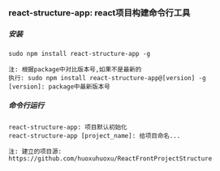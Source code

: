 ### react-structure-app: react项目构建命令行工具

##### 安装
    
    sudo npm install react-structure-app -g

    注: 根据package中对比版本号,如果不是最新的
    执行: sudo npm install react-structure-app@[version] -g
    [version]: package中最新版本号

##### 命令行运行

    react-structure-app: 项目默认初始化
    react-structure-app [project_name]: 给项目命名... 

    注: 建立的项目源: https://github.com/huoxuhuoxu/ReactFrontProjectStructure



